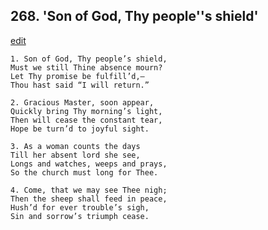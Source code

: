 
## 268.  'Son of God, Thy people''s shield'
[edit](https://docs.google.com/document/d/1mb0Ih8bLf7VXfnHXzZahXhQobhQlIQtY/edit?mode=html)



    1. Son of God, Thy people’s shield,
    Must we still Thine absence mourn? 
    Let Thy promise be fulfill’d,—
    Thou hast said “I will return.”

    2. Gracious Master, soon appear,
    Quickly bring Thy morning’s light, 
    Then will cease the constant tear,
    Hope be turn’d to joyful sight.

    3. As a woman counts the days
    Till her absent lord she see,
    Longs and watches, weeps and prays, 
    So the church must long for Thee.

    4. Come, that we may see Thee nigh;
    Then the sheep shall feed in peace, 
    Hush’d for ever trouble’s sigh,
    Sin and sorrow’s triumph cease.
